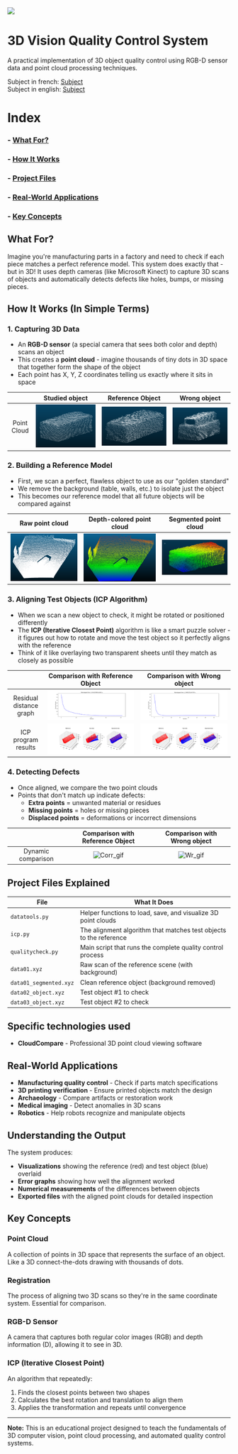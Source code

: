 <div align="left">
  <a href="fr_README.md">
    <img src="https://img.shields.io/badge/lang-fr-blue">
  </a>
</div>

# 3D Vision Quality Control System

A practical implementation of 3D object quality control using RGB-D sensor data and point cloud processing techniques.

Subject in french: [Subject](https://clairelabitbonis.github.io/posts/teaching/3d_perception/practical_sessions_3d_perception/cc_segmentation/)  
Subject in english: [Subject](README/Subject.pdf)

# Index
### - [What For?](#what-for)  
### - [How It Works](#how-it-works-in-simple-terms)  
### - [Project Files](#project-files-explained)  
### - [Real-World Applications](#real-world-applications)  
### - [Key Concepts](#key-concepts)

## What For?

Imagine you're manufacturing parts in a factory and need to check if each piece matches a perfect reference model. This system does exactly that - but in 3D! It uses depth cameras (like Microsoft Kinect) to capture 3D scans of objects and automatically detects defects like holes, bumps, or missing pieces.

## How It Works (In Simple Terms)

### 1. **Capturing 3D Data**
- An **RGB-D sensor** (a special camera that sees both color and depth) scans an object
- This creates a **point cloud** - imagine thousands of tiny dots in 3D space that together form the shape of the object
- Each point has X, Y, Z coordinates telling us exactly where it sits in space

| |Studied object|Reference Object|Wrong object|
|:-:|:-:|:-:|:-:|
|Point Cloud|![Studied_object](README/Studied_object.png)|![Reference_object](README/Correct_object.png)|![Wrong_object](README/Wrong_object.png)|

### 2. **Building a Reference Model**
- First, we scan a perfect, flawless object to use as our "golden standard"
- We remove the background (table, walls, etc.) to isolate just the object
- This becomes our reference model that all future objects will be compared against

|Raw point cloud|Depth-colored point cloud|Segmented point cloud|
|-|-|-|
|![Raw_pc](README/Point_cloud.png)|![Depth_pc](README/Point_cloud_Z.png)|![Segm_pc](README/Brick.png)|

### 3. **Aligning Test Objects (ICP Algorithm)**
- When we scan a new object to check, it might be rotated or positioned differently
- The **ICP (Iterative Closest Point)** algorithm is like a smart puzzle solver - it figures out how to rotate and move the test object so it perfectly aligns with the reference
- Think of it like overlaying two transparent sheets until they match as closely as possible

| |Comparison with Reference Object|Comparison with Wrong object|
|:-:|:-:|:-:|
|Residual distance graph|![Res_dist_corr](README/Fig1_corr.png)|![Res_dist_wr](README/Fig1_wr.png)|
|ICP program results|![Result_corr](README/Fig2_corr.png)|![Result_wr](README/Fig2_wr.png)|


### 4. **Detecting Defects**
- Once aligned, we compare the two point clouds
- Points that don't match up indicate defects:
  - **Extra points** = unwanted material or residues
  - **Missing points** = holes or missing pieces
  - **Displaced points** = deformations or incorrect dimensions

| |Comparison with Reference Object|Comparison with Wrong object|
|:-:|:-:|:-:|
|Dynamic comparison|![Corr_gif](README/Corr_comp.gif)|![Wr_gif](README/Wr_comp.gif)|

## Project Files Explained

| File | What It Does |
|------|--------------|
| `datatools.py` | Helper functions to load, save, and visualize 3D point clouds |
| `icp.py` | The alignment algorithm that matches test objects to the reference |
| `qualitycheck.py` | Main script that runs the complete quality control process |
| `data01.xyz` | Raw scan of the reference scene (with background) |
| `data01_segmented.xyz` | Clean reference object (background removed) |
| `data02_object.xyz` | Test object #1 to check |
| `data03_object.xyz` | Test object #2 to check |

## Specific technologies used

- **CloudCompare** - Professional 3D point cloud viewing software

## Real-World Applications

- **Manufacturing quality control** - Check if parts match specifications
- **3D printing verification** - Ensure printed objects match the design
- **Archaeology** - Compare artifacts or restoration work
- **Medical imaging** - Detect anomalies in 3D scans
- **Robotics** - Help robots recognize and manipulate objects

## Understanding the Output

The system produces:
- **Visualizations** showing the reference (red) and test object (blue) overlaid
- **Error graphs** showing how well the alignment worked
- **Numerical measurements** of the differences between objects
- **Exported files** with the aligned point clouds for detailed inspection

## Key Concepts

### Point Cloud
A collection of points in 3D space that represents the surface of an object. Like a 3D connect-the-dots drawing with thousands of dots.

### Registration
The process of aligning two 3D scans so they're in the same coordinate system. Essential for comparison.

### RGB-D Sensor
A camera that captures both regular color images (RGB) and depth information (D), allowing it to see in 3D.

### ICP (Iterative Closest Point)
An algorithm that repeatedly:
1. Finds the closest points between two shapes
2. Calculates the best rotation and translation to align them
3. Applies the transformation and repeats until convergence

---

**Note:** This is an educational project designed to teach the fundamentals of 3D computer vision, point cloud processing, and automated quality control systems.
